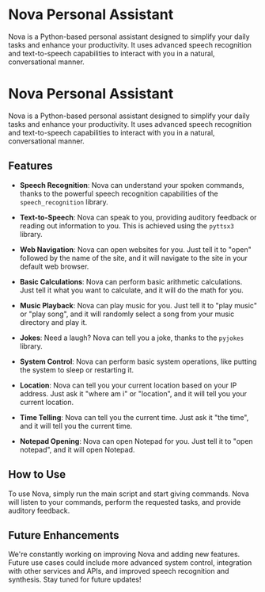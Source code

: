 # Nova Personal Assistant

Nova is a Python-based personal assistant designed to simplify your daily tasks and enhance your productivity. It uses advanced speech recognition and text-to-speech capabilities to interact with you in a natural, conversational manner.

# Nova Personal Assistant

Nova is a Python-based personal assistant designed to simplify your daily tasks and enhance your productivity. It uses advanced speech recognition and text-to-speech capabilities to interact with you in a natural, conversational manner.

## Features

* **Speech Recognition**: Nova can understand your spoken commands, thanks to the powerful speech recognition capabilities of the `speech_recognition` library.

* **Text-to-Speech**: Nova can speak to you, providing auditory feedback or reading out information to you. This is achieved using the `pyttsx3` library.

* **Web Navigation**: Nova can open websites for you. Just tell it to "open" followed by the name of the site, and it will navigate to the site in your default web browser.

* **Basic Calculations**: Nova can perform basic arithmetic calculations. Just tell it what you want to calculate, and it will do the math for you.

* **Music Playback**: Nova can play music for you. Just tell it to "play music" or "play song", and it will randomly select a song from your music directory and play it.

* **Jokes**: Need a laugh? Nova can tell you a joke, thanks to the `pyjokes` library.

* **System Control**: Nova can perform basic system operations, like putting the system to sleep or restarting it.

* **Location**: Nova can tell you your current location based on your IP address. Just ask it "where am i" or "location", and it will tell you your current location.

* **Time Telling**: Nova can tell you the current time. Just ask it "the time", and it will tell you the current time.

* **Notepad Opening**: Nova can open Notepad for you. Just tell it to "open notepad", and it will open Notepad.

## How to Use

To use Nova, simply run the main script and start giving commands. Nova will listen to your commands, perform the requested tasks, and provide auditory feedback.

## Future Enhancements

We're constantly working on improving Nova and adding new features. Future use cases could include more advanced system control, integration with other services and APIs, and improved speech recognition and synthesis. Stay tuned for future updates!